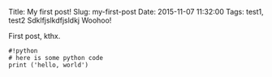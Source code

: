Title: My first post!
Slug: my-first-post
Date: 2015-11-07 11:32:00
Tags: test1, test2
Sdklfjslkdfjsldkj Woohoo!

First post, kthx.

    #!python
    # here is some python code
    print ('hello, world')
